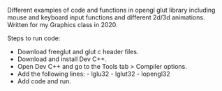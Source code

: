 Different examples of code and functions in opengl glut library including mouse and keyboard input functions and different 2d/3d animations.
Written for my Graphics class in 2020.

Steps to run code:
- Download freeglut and glut c header files.
- Download and install Dev C++.
- Open Dev C++ and go to the Tools tab > Compiler options.
- Add the following lines:
        - lglu32
        - lglut32
        - lopengl32
- Add code and run.
